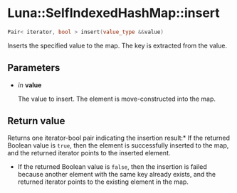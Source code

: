# Luna::SelfIndexedHashMap::insert

```c++
Pair< iterator, bool > insert(value_type &&value)
```

Inserts the specified value to the map. The key is extracted from the value. 



## Parameters
* *in* **value**

    The value to insert. The element is move-constructed into the map. 

## Return value
Returns one iterator-bool pair indicating the insertion result:* If the returned Boolean value is `true`, then the element is successfully inserted to the map, and the returned iterator points to the inserted element.

* If the returned Boolean value is `false`, then the insertion is failed because another element with the same key already exists, and the returned iterator points to the existing element in the map. 

